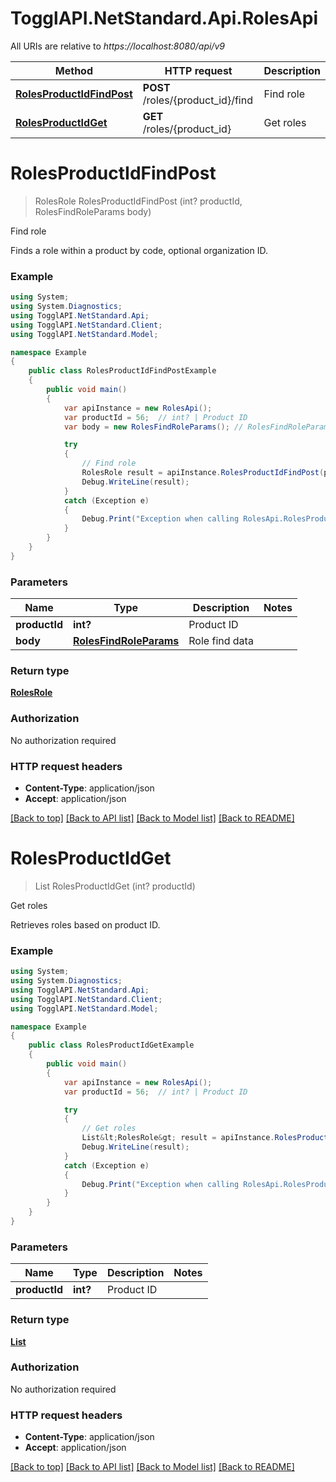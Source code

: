 # TogglAPI.NetStandard.Api.RolesApi

All URIs are relative to *https://localhost:8080/api/v9*

Method | HTTP request | Description
------------- | ------------- | -------------
[**RolesProductIdFindPost**](RolesApi.md#rolesproductidfindpost) | **POST** /roles/{product_id}/find | Find role
[**RolesProductIdGet**](RolesApi.md#rolesproductidget) | **GET** /roles/{product_id} | Get roles


<a name="rolesproductidfindpost"></a>
# **RolesProductIdFindPost**
> RolesRole RolesProductIdFindPost (int? productId, RolesFindRoleParams body)

Find role

Finds a role within a product by code, optional organization ID.

### Example
```csharp
using System;
using System.Diagnostics;
using TogglAPI.NetStandard.Api;
using TogglAPI.NetStandard.Client;
using TogglAPI.NetStandard.Model;

namespace Example
{
    public class RolesProductIdFindPostExample
    {
        public void main()
        {
            var apiInstance = new RolesApi();
            var productId = 56;  // int? | Product ID
            var body = new RolesFindRoleParams(); // RolesFindRoleParams | Role find data

            try
            {
                // Find role
                RolesRole result = apiInstance.RolesProductIdFindPost(productId, body);
                Debug.WriteLine(result);
            }
            catch (Exception e)
            {
                Debug.Print("Exception when calling RolesApi.RolesProductIdFindPost: " + e.Message );
            }
        }
    }
}
```

### Parameters

Name | Type | Description  | Notes
------------- | ------------- | ------------- | -------------
 **productId** | **int?**| Product ID | 
 **body** | [**RolesFindRoleParams**](RolesFindRoleParams.md)| Role find data | 

### Return type

[**RolesRole**](RolesRole.md)

### Authorization

No authorization required

### HTTP request headers

 - **Content-Type**: application/json
 - **Accept**: application/json

[[Back to top]](#) [[Back to API list]](../README.md#documentation-for-api-endpoints) [[Back to Model list]](../README.md#documentation-for-models) [[Back to README]](../README.md)

<a name="rolesproductidget"></a>
# **RolesProductIdGet**
> List<RolesRole> RolesProductIdGet (int? productId)

Get roles

Retrieves roles based on product ID.

### Example
```csharp
using System;
using System.Diagnostics;
using TogglAPI.NetStandard.Api;
using TogglAPI.NetStandard.Client;
using TogglAPI.NetStandard.Model;

namespace Example
{
    public class RolesProductIdGetExample
    {
        public void main()
        {
            var apiInstance = new RolesApi();
            var productId = 56;  // int? | Product ID

            try
            {
                // Get roles
                List&lt;RolesRole&gt; result = apiInstance.RolesProductIdGet(productId);
                Debug.WriteLine(result);
            }
            catch (Exception e)
            {
                Debug.Print("Exception when calling RolesApi.RolesProductIdGet: " + e.Message );
            }
        }
    }
}
```

### Parameters

Name | Type | Description  | Notes
------------- | ------------- | ------------- | -------------
 **productId** | **int?**| Product ID | 

### Return type

[**List<RolesRole>**](RolesRole.md)

### Authorization

No authorization required

### HTTP request headers

 - **Content-Type**: application/json
 - **Accept**: application/json

[[Back to top]](#) [[Back to API list]](../README.md#documentation-for-api-endpoints) [[Back to Model list]](../README.md#documentation-for-models) [[Back to README]](../README.md)

